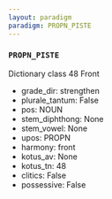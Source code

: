 ```yaml
---
layout: paradigm
paradigm: PROPN_PISTE
---
```

### ` PROPN_PISTE `

Dictionary class 48 Front
* grade_dir: strengthen
* plurale_tantum: False
* pos: NOUN
* stem_diphthong: None
* stem_vowel: None
* upos: PROPN
* harmony: front
* kotus_av: None
* kotus_tn: 48
* clitics: False
* possessive: False
